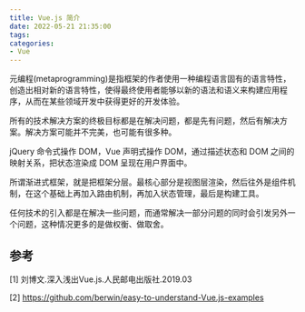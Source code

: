 ```yaml
---
title: Vue.js 简介
date: 2022-05-21 21:35:00
tags:
categories:
- Vue
---
```


元编程(metaprogramming)是指框架的作者使用一种编程语言固有的语言特性，创造出相对新的语言特性，使得最终使用者能够以新的语法和语义来构建应用程序，从而在某些领域开发中获得更好的开发体验。

所有的技术解决方案的终极目标都是在解决问题，都是先有问题，然后有解决方案。解决方案可能并不完美，也可能有很多种。

jQuery 命令式操作 DOM，Vue 声明式操作 DOM，通过描述状态和 DOM 之间的映射关系，把状态渲染成 DOM 呈现在用户界面中。

所谓渐进式框架，就是把框架分层。最核心部分是视图层渲染，然后往外是组件机制，在这个基础上再加入路由机制，再加入状态管理，最后是构建工具。

任何技术的引入都是在解决一些问题，而通常解决一部分问题的同时会引发另外一个问题，这种情况更多的是做权衡、做取舍。

## 参考
[1] 刘博文.深入浅出Vue.js.人民邮电出版社.2019.03

[2] https://github.com/berwin/easy-to-understand-Vue.js-examples